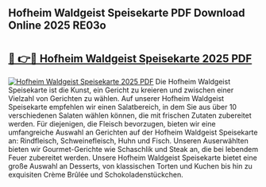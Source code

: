 ## Hofheim Waldgeist Speisekarte PDF Download Online 2025 RE03o

# <h2><a href="http://gca7w6.nevu.top/?p=Hofheim+Waldgeist+Speisekarte">🔗 👉🔴 Hofheim Waldgeist Speisekarte 2025 PDF</a></h2>

[![Hofheim Waldgeist Speisekarte 2025 PDF](https://i.imgur.com/dBaPXMq.png)](http://gca7w6.nevu.top/?p=Hofheim+Waldgeist+Speisekarte)
Die Hofheim Waldgeist Speisekarte ist die Kunst, ein Gericht zu kreieren und zwischen einer Vielzahl von Gerichten zu wählen. Auf unserer Hofheim Waldgeist Speisekarte empfehlen wir einen Salatbereich, in dem Sie aus über 10 verschiedenen Salaten wählen können, die mit frischen Zutaten zubereitet werden. Für diejenigen, die Fleisch bevorzugen, bieten wir eine umfangreiche Auswahl an Gerichten auf der Hofheim Waldgeist Speisekarte an: Rindfleisch, Schweinefleisch, Huhn und Fisch. Unseren Auserwählten bieten wir Gourmet-Gerichte wie Schaschlik und Steak an, die bei lebendem Feuer zubereitet werden. Unsere Hofheim Waldgeist Speisekarte bietet eine große Auswahl an Desserts, von klassischen Torten und Kuchen bis hin zu exquisiten Crème Brûlée und Schokoladenstückchen.
